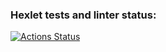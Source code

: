 ### Hexlet tests and linter status:
[![Actions Status](https://github.com/Svetlana2112/qa-engineer-project-85/actions/workflows/hexlet-check.yml/badge.svg)](https://github.com/Svetlana2112/qa-engineer-project-85/actions)